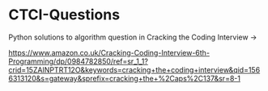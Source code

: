 # CTCI-Questions

Python solutions to algorithm question in Cracking the Coding Interview -> 

https://www.amazon.co.uk/Cracking-Coding-Interview-6th-Programming/dp/0984782850/ref=sr_1_1?crid=15ZAINPTRT12O&keywords=cracking+the+coding+interview&qid=1566313120&s=gateway&sprefix=cracking+the+%2Caps%2C137&sr=8-1
